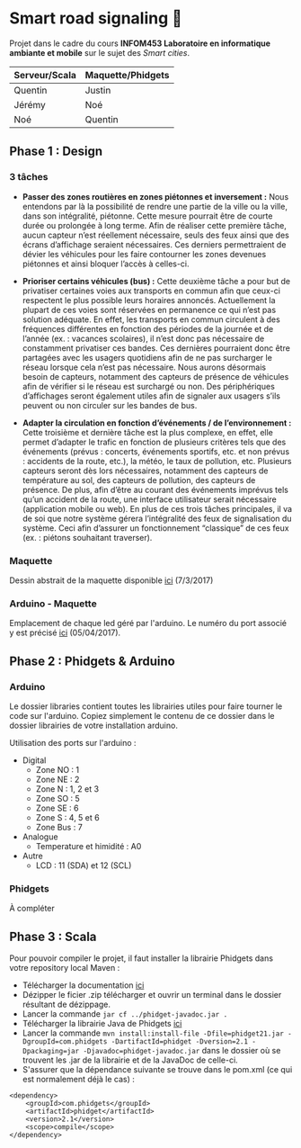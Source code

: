 # Smart road signaling :vertical_traffic_light:


Projet dans le cadre du cours **INFOM453 Laboratoire en informatique ambiante et mobile** sur le sujet des *Smart cities*.

Serveur/Scala | Maquette/Phidgets
------------- | -------------
Quentin       | Justin
Jérémy        | Noé
Noé           | Quentin


## Phase 1 : Design

### 3 tâches
- **Passer des zones routières en zones piétonnes et inversement :**
Nous entendons par là la possibilité de rendre une partie de la ville ou la ville, dans son intégralité, piétonne. Cette mesure pourrait être de courte durée ou prolongée à long terme. Afin de réaliser cette première tâche, aucun capteur n’est réellement nécessaire, seuls des feux ainsi que des écrans d’affichage seraient nécessaires. Ces derniers permettraient de dévier les véhicules pour les faire contourner les zones devenues piétonnes et ainsi bloquer l’accès à celles-ci.

- **Prioriser certains véhicules (bus) :**
Cette deuxième tâche a pour but de privatiser certaines voies aux transports en commun afin que ceux-ci respectent le plus possible leurs horaires annoncés. Actuellement la plupart de ces voies sont réservées en permanence ce qui n’est pas solution adéquate. En effet, les transports en commun circulent à des fréquences différentes en fonction des périodes de la journée et de l’année (ex. : vacances scolaires), il n’est donc pas nécessaire de constamment privatiser ces bandes. Ces dernières pourraient donc être partagées avec les usagers quotidiens afin de ne pas surcharger le réseau lorsque cela n’est pas nécessaire. Nous aurons désormais besoin de capteurs, notamment des capteurs de présence de véhicules afin de vérifier si le réseau est surchargé ou non. Des périphériques d’affichages seront également utiles afin de signaler aux usagers s’ils peuvent ou non circuler sur les bandes de bus.

- **Adapter la circulation en fonction d’événements / de l’environnement :**
Cette troisième et dernière tâche est la plus complexe, en effet, elle permet d’adapter le trafic en fonction de plusieurs critères tels que des événements (prévus : concerts, événements sportifs, etc. et non prévus : accidents de la route, etc.), la météo, le taux de pollution, etc. Plusieurs capteurs seront dès lors nécessaires, notamment des capteurs de température au sol, des capteurs de pollution, des capteurs de présence. De plus, afin d’être au courant des événements imprévus tels qu’un accident de la route, une interface utilisateur serait nécessaire (application mobile ou web). En plus de ces trois tâches principales, il va de soi que notre système gérera l’intégralité des feux de signalisation du système. Ceci afin d’assurer un fonctionnement “classique” de ces feux (ex. : piétons souhaitant traverser).

### Maquette
Dessin abstrait de la maquette disponible [ici](https://docs.google.com/drawings/d/1vkHto2qSTscVSHUA4KIwAOQl6Z28mmhF0PmFOPPPtXE/edit?usp=sharing) (7/3/2017)

### Arduino - Maquette
Emplacement de chaque led géré par l'arduino. Le numéro du port associé y est précisé  [ici](https://docs.google.com/drawings/d/1HutxQbEiszSulH7tbw2Y27EUrotwv26EINmu5cpH85Q/edit?usp=sharing) (05/04/2017). 


## Phase 2 : Phidgets & Arduino
### Arduino
Le dossier libraries contient toutes les librairies utiles pour faire tourner le code sur l'arduino. Copiez simplement le contenu de ce dossier dans le dossier librairies de votre installation arduino. 

Utilisation des ports sur l'arduino : 
- Digital
  - Zone NO : 1
  - Zone NE : 2
  - Zone N : 1, 2 et 3
  - Zone SO : 5
  - Zone SE : 6
  - Zone S : 4, 5 et 6
  - Zone Bus : 7
- Analogue
  - Temperature et himidité : A0
- Autre
  - LCD : 11 (SDA) et 12 (SCL)

### Phidgets
À compléter
## Phase 3 : Scala
Pour pouvoir compiler le projet, il faut installer la librairie Phidgets dans votre repository local Maven :
- Télécharger la documentation [ici](http://www.phidgets.com/documentation/JavaDoc.zip)
- Dézipper le ficier .zip télécharger et ouvrir un terminal dans le dossier résultant de dézippage.
- Lancer la commande `jar cf ../phidget-javadoc.jar .`
- Télécharger la librairie Java de Phidgets [ici](http://www.phidgets.com/downloads/libraries/phidget21jar.zip)
- Lancer la commande `mvn install:install-file -Dfile=phidget21.jar -DgroupId=com.phidgets -DartifactId=phidget -Dversion=2.1 -Dpackaging=jar -Djavadoc=phidget-javadoc.jar` dans le dossier où se trouvent les .jar de la librairie et de la JavaDoc de celle-ci.
- S'assurer que la dépendance suivante se trouve dans le pom.xml (ce qui est normalement déjà le cas) :
```
<dependency>
    <groupId>com.phidgets</groupId>
    <artifactId>phidget</artifactId>
    <version>2.1</version>
    <scope>compile</scope>
</dependency>
```
